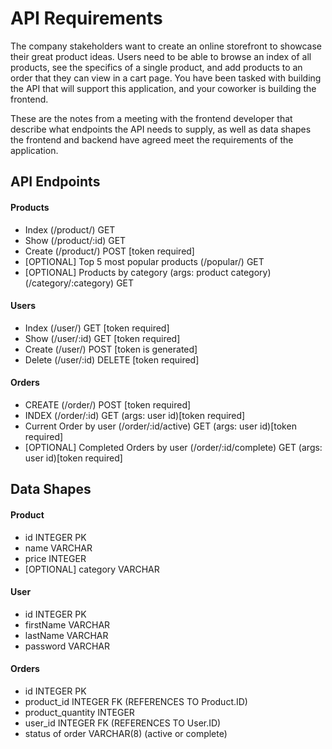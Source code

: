 # API Requirements
The company stakeholders want to create an online storefront to showcase their great product ideas. Users need to be able to browse an index of all products, see the specifics of a single product, and add products to an order that they can view in a cart page. You have been tasked with building the API that will support this application, and your coworker is building the frontend.

These are the notes from a meeting with the frontend developer that describe what endpoints the API needs to supply, as well as data shapes the frontend and backend have agreed meet the requirements of the application. 

## API Endpoints
#### Products
- Index (/product/) GET
- Show  (/product/:id) GET
- Create (/product/) POST [token required]
- [OPTIONAL] Top 5 most popular products (/popular/) GET
- [OPTIONAL] Products by category (args: product category) (/category/:category) GET

#### Users
- Index (/user/) GET [token required]
- Show (/user/:id) GET [token required]
- Create (/user/) POST [token is generated]
- Delete (/user/:id) DELETE [token required]

#### Orders
- CREATE (/order/) POST [token required]
- INDEX (/order/:id) GET (args: user id)[token required]
- Current Order by user (/order/:id/active) GET (args: user id)[token required]
- [OPTIONAL] Completed Orders by user (/order/:id/complete) GET (args: user id)[token required]

## Data Shapes
#### Product
-  id   INTEGER PK
- name  VARCHAR
- price INTEGER
- [OPTIONAL] category   VARCHAR

#### User
- id    INTEGER PK
- firstName VARCHAR
- lastName  VARCHAR
- password  VARCHAR

#### Orders
- id    INTEGER PK
- product_id   INTEGER FK (REFERENCES TO Product.ID)
- product_quantity  INTEGER
- user_id      INTEGER FK (REFERENCES TO User.ID)
- status of order VARCHAR(8) (active or complete)

